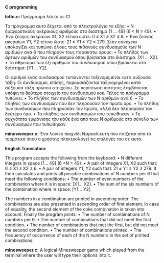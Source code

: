 **C programming**


**lotto.c:** Πρόγραμμα λόττο σε C!

Το πρόγραμμα αυτό δέχεται από το πληκτρολόγιο τα εξής:
• Ν διαφορετικούς ακέραιους αριθμούς στο διάστημα [1 … 49] (6 < Ν ≤ 49).
• Ένα ζεύγος ακεραίων Χ1, Χ2 τέτοιο ώστε: 0 ≤ Χ1 ≤ Χ2 ≤ 6.
• Ένα ζεύγος ακεραίων Υ1, Υ2 τέτοιο ώστε: 21 ≤ Υ1 ≤ Υ2 ≤ 279.
Στην συνέχεια υπολογίζει και τυπώνει όλους τους πιθανούς συνδυασμούς των Ν αριθμών ανά 6 που πληρούν τους παρακάτω όρους:
• Το πλήθος των άρτιων αριθμών του συνδυασμού όπου βρίσκεται στο διάστημα: [Χ1 … Χ2].
• Το άθροισμα των έξι αριθμών του συνδυασμού όπου βρίσκεται στο διάστημα: [Υ1 … Υ2].

Οι αριθμοί ενός συνδυασμού τυπώνονται ταξινομημένοι κατά αύξουσα τάξη. Οι συνδυασμοί, επίσης, παρουσιάζονται ταξινομημένοι κατά αύξουσα τάξη πρώτου στοιχείου. Σε περίπτωση ισότητας λαμβάνεται υπόψη το δεύτερο στοιχείο του συνδυασμού κοκ.
Τέλος το πρόγραμμα τυπώνει:
• Το πλήθος των συνδυασμών των Ν αριθμών ανά 6.
• Το πλήθος των συνδυασμών που δεν πληρούσαν τον πρώτο όρο.
• Το πλήθος των συνδυασμών που πληρούσαν τον πρώτο, αλλά δεν πληρούσαν τον δεύτερο όρο.
• Το πλήθος των συνδυασμών που τυπώθηκαν.
• Τη συχνότητα εμφάνισης του κάθε ένα από τους Ν αριθμούς στο σύνολο των συνδυασμών που τυπώθηκαν.

**minesweeper.c:** Ένα λογικό παιχνίδι Ναρκαλιευτή που παίζεται από το τερματικό όπου ο χρήστης πληκτρολογεί τις επιλογές του σε αυτό.

**English Translation:**

This program accepts the following from the keyboard:
• N different integers in space [1… 49] (6 <N ≤ 49).
• A pair of integers X1, X2 such that: 0 ≤ X1 ≤ X2 ≤ 6.
• A pair of integers Υ1, Υ2 such that: 21 ≤ Υ1 ≤ Υ2 ≤ 279.
It then calculates and prints all possible combinations of N numbers per 6 that meet the following conditions:
• The number of even numbers of the combination where it is in space: [X1… X2].
• The sum of the six numbers of the combination where in space: [Υ1… Υ2].

The numbers in a combination are printed in ascending order. The combinations are also presented in ascending order of first element. In case of equality, the second element of the coke combination is taken into account.
Finally the program prints:
• The number of combinations of N numbers per 6.
• The number of combinations that did not meet the first condition.
• The number of combinations that met the first, but did not meet the second condition.
• The number of combinations printed.
• The frequency of occurrence of each of the N numbers in the set of printed combinations.

**minesweeper.c:** A logical Minesweeper game which played from the terminal where the user will type their options into it.
